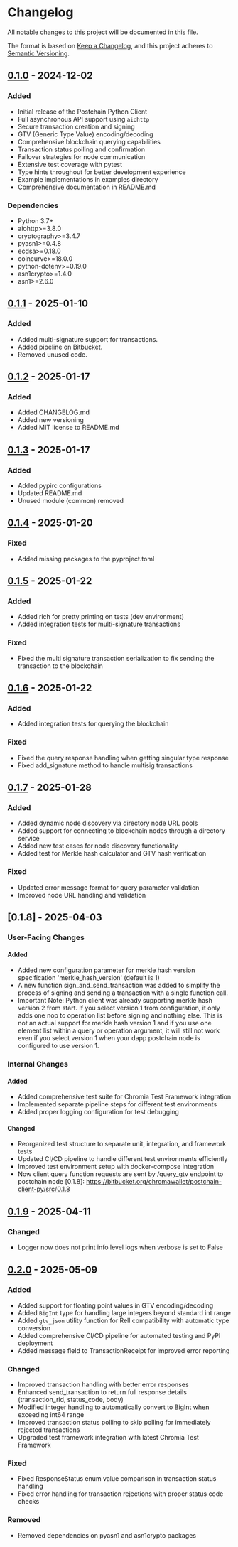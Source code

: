 # Changelog

All notable changes to this project will be documented in this file.

The format is based on [Keep a Changelog](https://keepachangelog.com/en/1.0.0/),
and this project adheres to [Semantic Versioning](https://semver.org/spec/v2.0.0.html).

## [0.1.0] - 2024-12-02

### Added
- Initial release of the Postchain Python Client
- Full asynchronous API support using `aiohttp`
- Secure transaction creation and signing
- GTV (Generic Type Value) encoding/decoding
- Comprehensive blockchain querying capabilities
- Transaction status polling and confirmation
- Failover strategies for node communication
- Extensive test coverage with pytest
- Type hints throughout for better development experience
- Example implementations in examples directory
- Comprehensive documentation in README.md

### Dependencies
- Python 3.7+
- aiohttp>=3.8.0
- cryptography>=3.4.7
- pyasn1>=0.4.8
- ecdsa>=0.18.0
- coincurve>=18.0.0
- python-dotenv>=0.19.0
- asn1crypto>=1.4.0
- asn1>=2.6.0

[0.1.0]: https://bitbucket.org/chromawallet/postchain-client-py/src/0.1.0 

## [0.1.1] - 2025-01-10

### Added
- Added multi-signature support for transactions.
- Added pipeline on Bitbucket.
- Removed unused code.


[0.1.1]: https://bitbucket.org/chromawallet/postchain-client-py/src/0.1.1 


## [0.1.2] - 2025-01-17

### Added
- Added CHANGELOG.md
- Added new versioning
- Added MIT license to README.md

[0.1.2]: https://bitbucket.org/chromawallet/postchain-client-py/src/0.1.2 

## [0.1.3] - 2025-01-17

### Added
- Added pypirc configurations
- Updated README.md
- Unused module (common) removed

[0.1.3]: https://bitbucket.org/chromawallet/postchain-client-py/src/0.1.3 

## [0.1.4] - 2025-01-20

### Fixed
- Added missing packages to the pyproject.toml

[0.1.4]: https://bitbucket.org/chromawallet/postchain-client-py/src/0.1.4 

## [0.1.5] - 2025-01-22

### Added
- Added rich for pretty printing on tests (dev environment)
- Added integration tests for multi-signature transactions

### Fixed
- Fixed the multi signature transaction serialization to fix sending the transaction to the blockchain


[0.1.5]: https://bitbucket.org/chromawallet/postchain-client-py/src/0.1.5 

## [0.1.6] - 2025-01-22

### Added
- Added integration tests for querying the blockchain

### Fixed
- Fixed the query response handling when getting singular type response
- Fixed add_signature method to handle multisig transactions

[0.1.6]: https://bitbucket.org/chromawallet/postchain-client-py/src/0.1.6 

## [0.1.7] - 2025-01-28

### Added
- Added dynamic node discovery via directory node URL pools
- Added support for connecting to blockchain nodes through a directory service
- Added new test cases for node discovery functionality
- Added test for Merkle hash calculator and GTV hash verification

### Fixed
- Updated error message format for query parameter validation
- Improved node URL handling and validation

[0.1.7]: https://bitbucket.org/chromawallet/postchain-client-py/src/0.1.7

## [0.1.8] - 2025-04-03

### User-Facing Changes
#### Added
- Added new configuration parameter for merkle hash version specification 'merkle_hash_version' (default is 1)
- A new function sign_and_send_transaction was added to simplify the process of signing and sending a transaction with a single function call.
- Important Note: Python client was already supporting merkle hash version 2 from start. If you select version 1 from configuration, it only adds one nop to operation list before signing and nothing else. This is not an actual support for merkle hash version 1 and if you use one element list within a query or operation argument, it will still not work even if you select version 1 when your dapp postchain node is configured to use version 1.
### Internal Changes
#### Added
- Added comprehensive test suite for Chromia Test Framework integration
- Implemented separate pipeline steps for different test environments
- Added proper logging configuration for test debugging

#### Changed
- Reorganized test structure to separate unit, integration, and framework tests
- Updated CI/CD pipeline to handle different test environments efficiently
- Improved test environment setup with docker-compose integration
- Now client query function requests are sent by /query_gtv endpoint to postchain node
[0.1.8]: https://bitbucket.org/chromawallet/postchain-client-py/src/0.1.8

## [0.1.9] - 2025-04-11

### Changed
- Logger now does not print info level logs when verbose is set to False

[0.1.9]: https://bitbucket.org/chromawallet/postchain-client-py/src/0.1.9

## [0.2.0] - 2025-05-09

### Added
- Added support for floating point values in GTV encoding/decoding
- Added `BigInt` type for handling large integers beyond standard int range
- Added `gtv_json` utility function for Rell compatibility with automatic type conversion
- Added comprehensive CI/CD pipeline for automated testing and PyPI deployment
- Added message field to TransactionReceipt for improved error reporting

### Changed
- Improved transaction handling with better error responses
- Enhanced send_transaction to return full response details (transaction_rid, status_code, body)
- Modified integer handling to automatically convert to BigInt when exceeding int64 range
- Improved transaction status polling to skip polling for immediately rejected transactions
- Upgraded test framework integration with latest Chromia Test Framework

### Fixed
- Fixed ResponseStatus enum value comparison in transaction status handling
- Fixed error handling for transaction rejections with proper status code checks

### Removed
- Removed dependencies on pyasn1 and asn1crypto packages

[0.2.0]: https://bitbucket.org/chromawallet/postchain-client-py/src/0.2.0